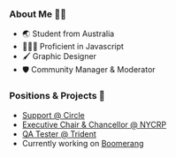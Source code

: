 ### About Me 👋🏻
- 🌏 Student from Australia
- 👨🏻‍💻 Proficient in Javascript 
- 🖌️ Graphic Designer
- 🛡️ Community Manager & Moderator

### Positions & Projects 🔭
- [Support @ Circle](https://circlebot.xyz)
- [Executive Chair & Chancellor @ NYCRP](https://nycrp.xyz/)
- [QA Tester @ Trident](https://tridentbot.xyz/)
- Currently working on [Boomerang](https://github.com/boomerangdiscord)
